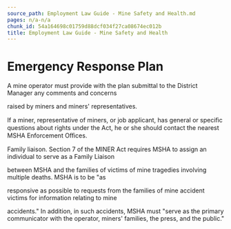 ```yaml
---
source_path: Employment Law Guide - Mine Safety and Health.md
pages: n/a-n/a
chunk_id: 54a164698c01759d88dcf034f27ca08674ec012b
title: Employment Law Guide - Mine Safety and Health
---
```

# Emergency Response Plan

A mine operator must provide with the plan submittal to the District Manager any comments and concerns

raised by miners and miners' representatives.

If a miner, representative of miners, or job applicant, has general or speciﬁc questions about rights under the Act, he or she should contact the nearest MSHA Enforcement Oﬃces.

Family liaison. Section 7 of the MINER Act requires MSHA to assign an individual to serve as a Family Liaison

between MSHA and the families of victims of mine tragedies involving multiple deaths. MSHA is to be "as

responsive as possible to requests from the families of mine accident victims for information relating to mine

accidents." In addition, in such accidents, MSHA must "serve as the primary communicator with the operator, miners' families, the press, and the public."
